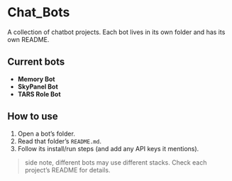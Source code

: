 # Chat_Bots

A collection of chatbot projects. Each bot lives in its own folder and has its own README.

## Current bots
- **Memory Bot**
- **SkyPanel Bot**
- **TARS Role Bot**

## How to use
1. Open a bot’s folder.
2. Read that folder’s `README.md`.
3. Follow its install/run steps (and add any API keys it mentions).

> side note, different bots may use different stacks. Check each project’s README for details.
